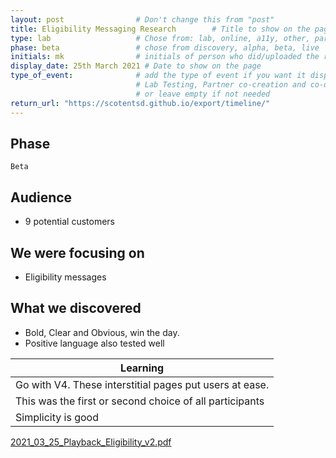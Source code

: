 ```yaml
---
layout: post                # Don't change this from "post"
title: Eligibility Messaging Research        # Title to show on the page
type: lab                   # Chose from: lab, online, a11y, other, partner
phase: beta                 # chose from discovery, alpha, beta, live
initials: mk                # initials of person who did/uploaded the research
display_date: 25th March 2021 # Date to show on the page      
type_of_event:              # add the type of event if you want it displayed added to the heading when the post if clicked on
                            # Lab Testing, Partner co-creation and co-design, Accessibility, Online research and testing, Events, F2F and testing
                            # or leave empty if not needed
return_url: "https://scotentsd.github.io/export/timeline/"
---
```


## Phase 
    Beta

## Audience
- 9 potential customers

## We were focusing on 
- Eligibility messages

## What we discovered
- Bold, Clear and Obvious, win the day. 
- Positive language also tested well

| Learning
| ---
| Go with V4. These interstitial pages put users at ease.
| This was the first or second choice of all participants
| Simplicity is good

<!--more-->
[2021_03_25_Playback_Eligibility_v2.pdf](2021_03_25_Playback_Eligibility_v2.pdf)
